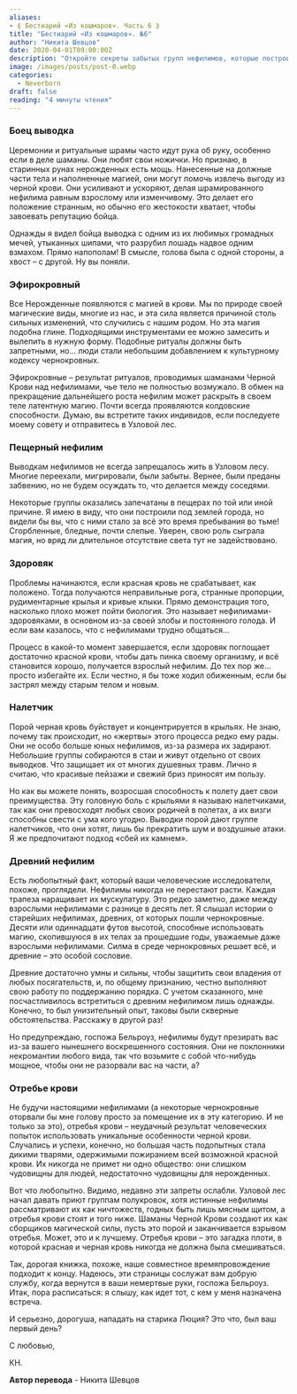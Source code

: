 ```yaml
---
aliases: 
- ⟪ Бестиарий «Из кошмаров». Часть 6 ⟫
title: "Бестиарий «Из кошмаров». №6"
author: "Никита Шевцов"
date: 2020-04-01T09:00:00Z
description: "Откройте секреты забытых групп нефилимов, которые построили подземные города в Узловом лесу. Но будьте осторожны, некоторые из них слишком долго находились в ловушке во тьме, что привело к странным мутациям и постоянной жажде красной крови. Узнайте об опасностях взаимодействия с этими существами и о процессе, который приводит к созданию здоровых нефилимов."
image: /images/posts/post-0.webp
categories:
  - Neverborn
draft: false
reading: "4 минуты чтения"
---
```


### Боец выводка

Церемонии и ритуальные шрамы часто идут рука об руку, особенно если в деле шаманы. Они любят свои ножички. Но признаю, в старинных рунах нерожденных есть мощь. Нанесенные на должные части тела и наполненные магией, они могут помочь извлечь выгоду из черной крови. Они усиливают и ускоряют, делая шрамированного нефилима равным взрослому или изменчивому. Это делает его положение странным, но обычно его жестокости хватает, чтобы завоевать репутацию бойца.

Однажды я видел бойца выводка с одним из их любимых громадных мечей, утыканных шипами, что разрубил лошадь надвое одним взмахом. Прямо напополам! В смысле, голова была с одной стороны, а хвост – с другой. Ну вы поняли.

### Эфирокровный

Все Нерожденные появляются с магией в крови. Мы по природе своей магические виды, многие из нас, и эта сила является причиной столь сильных изменений, что случились с нашим родом. Но эта магия подобна глине. Подходящими инструментами ее можно замесить и вылепить в нужную форму. Подобные ритуалы должны быть запретными, но… люди стали небольшим добавлением к культурному кодексу чернокровных.

Эфирокровные – результат ритуалов, проводимых шаманами Черной Крови над нефилимами, чье тело не полностью возмужало. В обмен на прекращение дальнейшего роста нефилим может раскрыть в своем теле латентную магию. Почти всегда проявляются колдовские способности. Думаю, вы встретите таких индивидов, если последуете моему совету и отправитесь в Узловой лес.

### Пещерный нефилим

Выводкам нефилимов не всегда запрещалось жить в Узловом лесу. Многие переехали, мигрировали, были забыты. Вернее, были преданы забвению, но не будем осуждать то, что делается между соседями.

Некоторые группы оказались запечатаны в пещерах по той или иной причине. Я имею в виду, что они построили под землей города, но видели бы вы, что с ними стало за всё это время пребывания во тьме! Сгорбленные, бледные, почти слепые. Уверен, свою роль сыграла магия, но вряд ли длительное отсутствие света тут не задействовано.

### Здоровяк

Проблемы начинаются, если красная кровь не срабатывает, как положено. Тогда получаются неправильные рога, странные пропорции, рудиментарные крылья и кривые клыки. Прямо демонстрация того, насколько плохо может пойти биология. Это называет нефилимами-здоровяками, в основном из-за своей злобы и постоянного голода. И если вам казалось, что с нефилимами трудно общаться…

Процесс в какой-то момент завершается, если здоровяк поглощает достаточно красной крови, чтобы дать пинка своему организму, и всё становится хорошо, получается взрослый нефилим. До тех пор же… просто избегайте их. Если честно, я бы тоже ходил обиженным, если бы застрял между старым телом и новым.

### Налетчик

Порой черная кровь буйствует и концентрируется в крыльях. Не знаю, почему так происходит, но «жертвы» этого процесса редко ему рады. Они не особо больше юных нефилимов, из-за размера их задирают. Небольшие группы собираются в стаи и живут отдельно от своих выводков. Что защищает их от многих душевных травм. Лично я считаю, что красивые пейзажи и свежий бриз приносят им пользу.

Но как вы можете понять, возросшая способность к полету дает свои преимущества. Эту головную боль с крыльями я называю налетчиками, так как они превосходят любых своих родичей в полетах, а их визги способны свести с ума кого угодно. Выводки порой дают группе налетчиков, что они хотят, лишь бы прекратить шум и воздушные атаки. Я же предпочитают подход «сбей их камнем».

### Древний нефилим

Есть любопытный факт, который ваши человеческие исследователи, похоже, проглядели. Нефилимы никогда не перестают расти. Каждая трапеза наращивает их мускулатуру. Это редко заметно, даже между взрослыми нефилимами с разнице в десять лет. Я слышал истории о старейших нефилимах, древних, от которых пошли чернокровные. Десяти или одиннадцати футов высотой, способные использовать магию, скопившуюся в их телах за прошедшие годы, уважаемые даже взрослыми нефилимами. Силма в среде чернокровных решает всё, и древние – это особой сословие.

Древние достаточно умны и сильны, чтобы защитить свои владения от любых посягательств, и, по общему признанию, честно выполняют свою работу по поддержанию порядка. С учетом сказанного, мне посчастливилось встретиться с древним нефилимом лишь однажды. Конечно, то был унизительный опыт, таковы были скверные обстоятельства. Расскажу в другой раз!

Но предупреждаю, госпожа Бельроуз, нефилимы будут презирать вас из-за вашего нынешнего воскрешенного состояния. Они не поклонники некромантии любого вида, так что возьмите с собой что-нибудь мощное, чтобы они не разорвали вас на части, а?

### Отребье крови

Не будучи настоящими нефилимами (а некоторые чернокровные оторвали бы мне голову просто за помещение их в эту категорию. И не только за это), отребья крови – неудачный результат человеческих попыток использовать уникальные особенности черной крови. Случались и успехи, конечно, но большая часть подопытных стала дикими тварями, одержимыми пожиранием всей возможной красной крови. Их никогда не примет ни одно общество: они слишком чудовищны для людей, недостаточно чудовищны для нерожденных.

Вот что любопытно. Видимо, недавно эти запреты ослабли. Узловой лес начал давать приют группам полукровок, хотя истинные нефилимы рассматривают их как ничтожеств, годных быть лишь мясным щитом, а отребья крови стоят и того ниже. Шаманы Черной Крови создают их как сборщиков магической силы, пусть это порой и заканчивается взрывом отребья. Может, это и к лучшему. Отребья крови – это загадка плоти, в которой красная и черная кровь никогда не должна была смешиваться.

Так, дорогая книжка, похоже, наше совместное времяпровождение подходит к концу. Надеюсь, эти страницы сослужат вам добрую службу, когда вернутся в ваши немертвые руки, госпожа Бельроуз. Итак, пора расписаться: я слышу, как идет тот, с кем у меня назначена встреча.

И серьезно, дорогуша, нападать на старика Люция? Это что, был ваш первый день?

С любовью,

КН.


**Автор перевода** - Никита Шевцов

